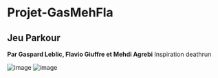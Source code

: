 # Projet-GasMehFla
## Jeu Parkour
**Par Gaspard Leblic, Flavio Giuffre et Mehdi Agrebi**
Inspiration deathrun

![image](https://github.com/user-attachments/assets/a7cbc8a7-4b1f-4036-b4ba-4f134ee16650)
![image](https://github.com/user-attachments/assets/8f0bdb52-752c-4dd9-9bff-cd32274def96)
